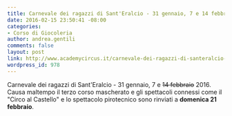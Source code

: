 ```yaml
---
title: Carnevale dei ragazzi di Sant'Eralcio - 31 gennaio, 7 e 14 febbraio 2016
date: 2016-02-15 23:50:41 -08:00
categories:
- Corso di Giocoleria
author: andrea.gentili
comments: false
layout: post
link: http://www.academycircus.it/carnevale-dei-ragazzi-di-santeralcio-31-gennaio-7-e-14-febbraio-2016/
wordpress_id: 978
---
```


Carnevale dei ragazzi di Sant'Eralcio - 31 gennaio, 7 e <del>14 febbraio</del> 2016.
Causa maltempo il terzo corso mascherato e gli spettacoli connessi come il "Circo al Castello" e lo spettacolo pirotecnico sono rinviati a **domenica 21 febbraio**.


